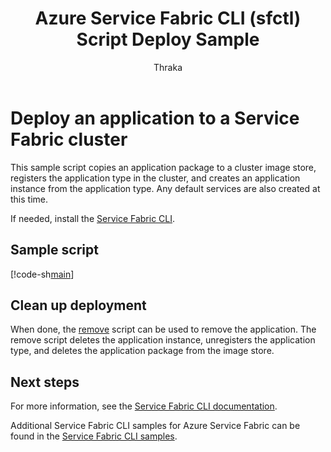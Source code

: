 ﻿---
title: Azure Service Fabric CLI (sfctl) Script Deploy Sample
description: Deploy an application to an Azure Service Fabric cluster using the Azure Service Fabric CLI
services: service-fabric
documentationcenter: 
author: Thraka
manager: timlt
editor: 
tags: azure-service-management

ms.assetid: 
ms.service: service-fabric
ms.workload: multiple
ms.devlang: na
ms.topic: sample
ms.date: 04/16/2018
ms.author: adegeo
ms.custom: mvc
---

# Deploy an application to a Service Fabric cluster

This sample script copies an application package to a cluster image store, registers the application type in the cluster, and creates an application instance from the application type. Any default services are also created at this time.

If needed, install the [Service Fabric CLI](../service-fabric-cli.md).

## Sample script

[!code-sh[main](../../../cli_scripts/service-fabric/deploy-application/deploy-application.sh "Deploy an application to a cluster")]

## Clean up deployment

When done, the [remove](cli-remove-application.md) script can be used to remove the application. The remove script
deletes the application instance, unregisters the application type, and deletes the application package from the
image store.

## Next steps

For more information, see the [Service Fabric CLI documentation](../service-fabric-cli.md).

Additional Service Fabric CLI samples for Azure Service Fabric can be found in the [Service Fabric CLI samples](../samples-cli.md).
